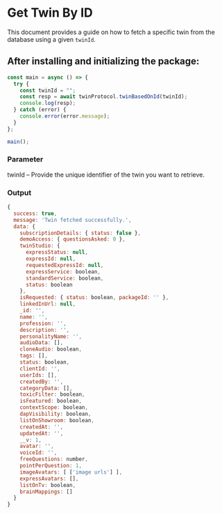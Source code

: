 # Get Twin By ID 

This document provides a guide on how to fetch a specific twin from the database using a given `twinId`.

## After installing and initializing the package:

```javascript
const main = async () => {
  try {
    const twinId = "";
    const resp = await twinProtocol.twinBasedOnId(twinId);
    console.log(resp);
  } catch (error) {
    console.error(error.message);
  }
};

main();
```

### Parameter
twinId – Provide the unique identifier of the twin you want to retrieve.

### Output
```javascript
{
  success: true,
  message: 'Twin fetched successfully.',
  data: {
    subscriptionDetails: { status: false },
    demoAccess: { questionsAsked: 0 },
    twinStudio: {
      expressStatus: null,
      expressId: null,
      requestedExpressId: null,
      expressService: boolean,
      standardService: boolean,
      status: boolean
    },
    isRequested: { status: boolean, packageId: '' },
    linkedInUrl: null,
    _id: '',
    name: '',
    profession: '',
    description: '',
    personalityName: '',
    audioData: [],
    cloneAudio: boolean,
    tags: [],
    status: boolean,
    clientId: '',
    userIds: [],
    createdBy: '',
    categoryData: [],
    toxicFilter: boolean,
    isFeatured: boolean,
    contextScope: boolean,
    dapVisibility: boolean,
    listOnShowroom: boolean,
    createdAt: '',
    updatedAt: '',
    __v: 1,
    avatar: '',
    voiceId: '',
    freeQuestions: number,
    pointPerQuestion: 1,
    imageAvatars: [ ['image urls'] ],
    expressAvatars: [],
    listOnTv: boolean,
    brainMappings: []
  }
}
```
